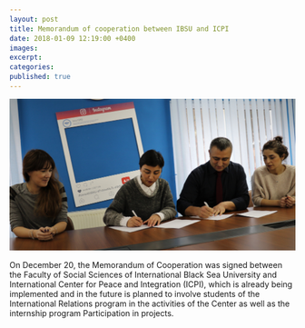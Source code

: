 ```yaml
---
layout: post
title: Memorandum of cooperation between IBSU and ICPI
date: 2018-01-09 12:19:00 +0400
images:
excerpt:
categories:
published: true
---
```


![](/uploads/8o2a1034-1-2.jpg)

On December 20, the Memorandum of Cooperation was signed between the Faculty of Social Sciences of International Black Sea University and International Center for Peace and Integration (ICPI), which is already being implemented and in the future is planned to involve students of the International Relations program in the activities of the Center as well as the internship program Participation in projects.